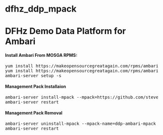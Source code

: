 # dfhz_ddp_mpack
<h1>DFHz Demo Data Platform for Ambari</h1>

#### Install Ambari From MOSGA RPMS:
<pre>yum install https://makeopensourcegreatagain.com/rpms/ambari-server-2.7.5.0-0.x86_64.rpm -y
yum install https://makeopensourcegreatagain.com/rpms/ambari-agent-2.7.5.0-0.x86_64.rpm -y
ambari-server setup -s</pre>

#### Management Pack Installaion
<pre>ambari-server install-mpack --mpack=https://github.com/steven-dfheinz/dfhz_ddp_mpack/raw/master/ddp-ambari-mpack-0.0.0.2-0.tar.gz --verbose
ambari-server restart</pre>


#### Management Pack Removal
<pre>ambari-server uninstall-mpack --mpack-name=ddp-ambari-mpack
ambari-server restart</pre>
